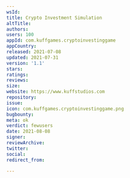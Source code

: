```yaml
---
wsId: 
title: Crypto Investment Simulation
altTitle: 
authors: 
users: 100
appId: com.kuffgames.cryptoinvestinggame
appCountry: 
released: 2021-07-08
updated: 2021-07-31
version: '1.1'
stars: 
ratings: 
reviews: 
size: 
website: https://www.kuffstudios.com
repository: 
issue: 
icon: com.kuffgames.cryptoinvestinggame.png
bugbounty: 
meta: ok
verdict: fewusers
date: 2021-08-08
signer: 
reviewArchive: 
twitter: 
social: 
redirect_from: 

---
```


